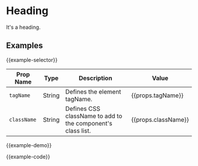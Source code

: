 # Heading

It's a heading.


## Examples

{{example-selector}}

Prop Name | Type | Description | Value
--- | --- | --- | ---
`tagName` | String | Defines the element tagName. | {{props.tagName}}
`className` | String | Defines CSS className to add to the component's class list. | {{props.className}}

{{example-demo}}

{{example-code}}